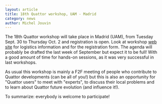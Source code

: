 ```yaml
---
layout: article
title: 18th Quattor workshop, UAM - Madrid
category: news
author: Michel Jouvin
---
```



The 18th Quattor workshop will take place in Madrid (UAM), from Tuesday Sept. 30 to Thursday Oct. 2 and registration is open. Look at workshop [web site](https://indico.cern.ch/event/328445) for logistics information and for the registration form.
The agenda will probably be drafted the last week of September but expect it to be full!
With a good amount of time for hands-on sessions, as it was very successful in last workshops.

As usual this workshop is mainly a F2F meeting of people who contribute to Quattor developments (can be all of you!) but this is also an
opportunity for "Quattor users" to meet with "experts", to discuss their local problems and to learn about Quattor future evolution
(and influence it!).

To summarize: everybody is welcome to participate!
